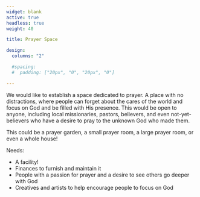 ```yaml
---
widget: blank
active: true
headless: true
weight: 40

title: Prayer Space

design:
  columns: "2"

  #spacing:
  #  padding: ["20px", "0", "20px", "0"]

---
```


We would like to establish a space dedicated to prayer. A place with no distractions, where people can forget about the cares of the world and focus on God and be filled with His presence. This would be open to anyone, including local missionaries, pastors, believers, and even not-yet-believers who have a desire to pray to the unknown God who made them.

This could be a prayer garden, a small prayer room, a large prayer room, or even a whole house!

Needs:

- A facility!
- Finances to furnish and maintain it
- People with a passion for prayer and a desire to see others go deeper with God
- Creatives and artists to help encourage people to focus on God
